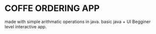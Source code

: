 # COFFE ORDERING APP
made with simple arithmatic operations in java.
basic java + UI  Begginer level interactive app.